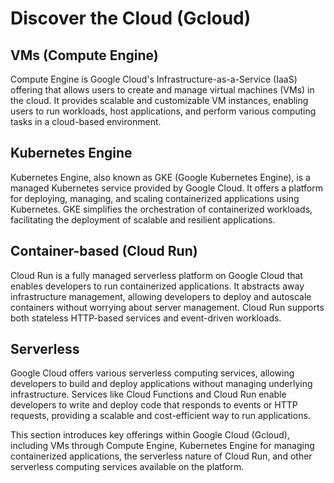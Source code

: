 # Discover the Cloud (Gcloud)
    
## VMs (Compute Engine)

Compute Engine is Google Cloud's Infrastructure-as-a-Service (IaaS) offering that allows users to create and manage virtual machines (VMs) in the cloud. It provides scalable and customizable VM instances, enabling users to run workloads, host applications, and perform various computing tasks in a cloud-based environment.

## Kubernetes Engine

Kubernetes Engine, also known as GKE (Google Kubernetes Engine), is a managed Kubernetes service provided by Google Cloud. It offers a platform for deploying, managing, and scaling containerized applications using Kubernetes. GKE simplifies the orchestration of containerized workloads, facilitating the deployment of scalable and resilient applications.

## Container-based (Cloud Run)

Cloud Run is a fully managed serverless platform on Google Cloud that enables developers to run containerized applications. It abstracts away infrastructure management, allowing developers to deploy and autoscale containers without worrying about server management. Cloud Run supports both stateless HTTP-based services and event-driven workloads.

## Serverless

Google Cloud offers various serverless computing services, allowing developers to build and deploy applications without managing underlying infrastructure. Services like Cloud Functions and Cloud Run enable developers to write and deploy code that responds to events or HTTP requests, providing a scalable and cost-efficient way to run applications.

This section introduces key offerings within Google Cloud (Gcloud), including VMs through Compute Engine, Kubernetes Engine for managing containerized applications, the serverless nature of Cloud Run, and other serverless computing services available on the platform.

